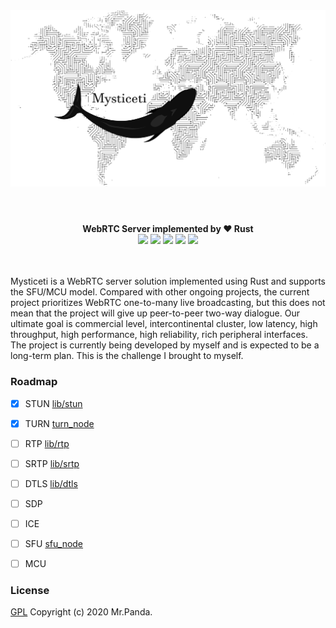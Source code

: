 <div align="center">
    <img src="./.material/logo.png" width="700px"/>
</div>
<br/>
<h1></h1>
<div align="center">
    <strong>WebRTC Server implemented by ❤️ Rust</strong>
</div>
<div align="center">
    <img src="https://img.shields.io/github/workflow/status/Mycrl/Mysticeti/Mysticeti Tests"/>
    <img src="https://img.shields.io/github/languages/top/Mycrl/Mysticeti"/>
    <img src="https://img.shields.io/github/license/Mycrl/Mysticeti"/>
    <img src="https://img.shields.io/github/issues/Mycrl/Mysticeti"/>
    <img src="https://img.shields.io/github/stars/Mycrl/Mysticeti"/>
</div>
<br/>
<br/>

Mysticeti is a WebRTC server solution implemented using Rust and supports the SFU/MCU model. Compared with other ongoing projects, the current project prioritizes WebRTC one-to-many live broadcasting, but this does not mean that the project will give up peer-to-peer two-way dialogue. Our ultimate goal is commercial level, intercontinental cluster, low latency, high throughput, high performance, high reliability, rich peripheral interfaces.  
The project is currently being developed by myself and is expected to be a long-term plan. This is the challenge I brought to myself.  


### Roadmap

- [x] STUN [lib/stun](./lib/stun)
- [x] TURN [turn_node](./turn_node)
- [ ] RTP [lib/rtp](./lib/rtp)
- [ ] SRTP [lib/srtp](./lib/srtp)
- [ ] DTLS [lib/dtls](./lib/dtls)
- [ ] SDP
- [ ] ICE
- [ ] SFU [sfu_node](./sfu_node)
- [ ] MCU


### License
[GPL](./LICENSE)
Copyright (c) 2020 Mr.Panda.
